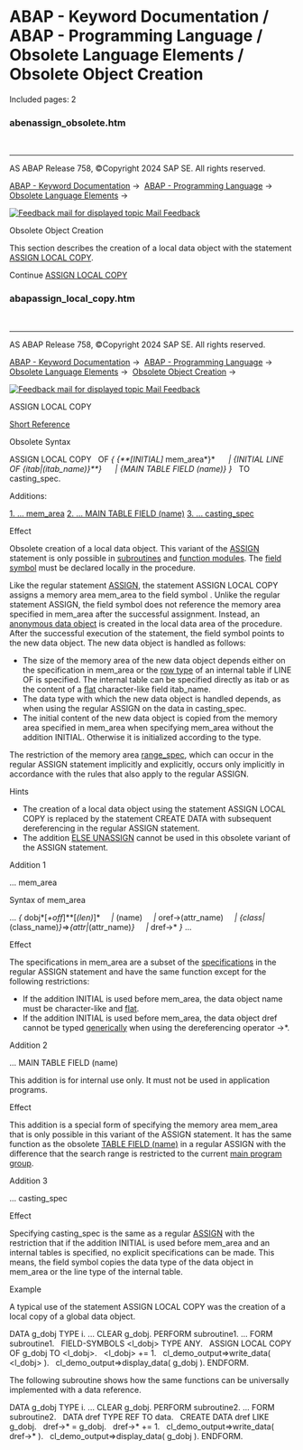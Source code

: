 # ABAP - Keyword Documentation / ABAP - Programming Language / Obsolete Language Elements / Obsolete Object Creation

Included pages: 2


### abenassign_obsolete.htm

  

* * *

AS ABAP Release 758, ©Copyright 2024 SAP SE. All rights reserved.

[ABAP - Keyword Documentation](javascript:call_link\('abenabap.htm'\)) →  [ABAP - Programming Language](javascript:call_link\('abenabap_reference.htm'\)) →  [Obsolete Language Elements](javascript:call_link\('abenabap_obsolete.htm'\)) → 

 [![](Mail.gif?object=Mail.gif "Feedback mail for displayed topic") Mail Feedback](mailto:f1_help@sap.com?subject=Feedback%20on%20ABAP%20Documentation&body=Document:%20Obsolete%20Object%20Creation%2C%20ABENASSIGN_OBSOLETE%2C%20758%0D%0A%0D%0AError:%0D%0A%0D%0A%0D%0A%0D%0ASuggestion%20for%20improvement:)

Obsolete Object Creation

This section describes the creation of a local data object with the statement [ASSIGN LOCAL COPY](javascript:call_link\('abapassign_local_copy.htm'\)).

Continue
[ASSIGN LOCAL COPY](javascript:call_link\('abapassign_local_copy.htm'\))


### abapassign_local_copy.htm

  

* * *

AS ABAP Release 758, ©Copyright 2024 SAP SE. All rights reserved.

[ABAP - Keyword Documentation](javascript:call_link\('abenabap.htm'\)) →  [ABAP - Programming Language](javascript:call_link\('abenabap_reference.htm'\)) →  [Obsolete Language Elements](javascript:call_link\('abenabap_obsolete.htm'\)) →  [Obsolete Object Creation](javascript:call_link\('abenassign_obsolete.htm'\)) → 

 [![](Mail.gif?object=Mail.gif "Feedback mail for displayed topic") Mail Feedback](mailto:f1_help@sap.com?subject=Feedback%20on%20ABAP%20Documentation&body=Document:%20ASSIGN%20LOCAL%20COPY%2C%20ABAPASSIGN_LOCAL_COPY%2C%20758%0D%0A%0D%0AError:%0D%0A%0D%0A%0D%0A%0D%0ASuggestion%20for%20improvement:)

ASSIGN LOCAL COPY

[Short Reference](javascript:call_link\('abapassign_local_copy_shortref.htm'\))

Obsolete Syntax

ASSIGN LOCAL COPY
  OF *{* *{**\[*INITIAL*\]* mem\_area*}*
     *|* *{*INITIAL LINE OF *{*itab*|*(itab\_name)*}**}*
     *|* *{*MAIN TABLE FIELD (name)*}* *}*
  TO <fs> casting\_spec.

Additions:

[1\. ... mem\_area](#!ABAP_ADDITION_1@1@)
[2\. ... MAIN TABLE FIELD (name)](#!ABAP_ADDITION_2@2@)
[3\. ... casting\_spec](#!ABAP_ADDITION_3@3@)

Effect

Obsolete creation of a local data object. This variant of the [ASSIGN](javascript:call_link\('abapassign.htm'\)) statement is only possible in [subroutines](javascript:call_link\('abensubroutine_glosry.htm'\) "Glossary Entry") and [function modules](javascript:call_link\('abenfunction_module_glosry.htm'\) "Glossary Entry"). The [field symbol](javascript:call_link\('abenfield_symbol_glosry.htm'\) "Glossary Entry") <fs> must be declared locally in the procedure.

Like the regular statement [ASSIGN](javascript:call_link\('abapassign.htm'\)), the statement ASSIGN LOCAL COPY assigns a memory area mem\_area to the field symbol <fs>. Unlike the regular statement ASSIGN, the field symbol does not reference the memory area specified in mem\_area after the successful assignment. Instead, an [anonymous data object](javascript:call_link\('abenanonymous_data_object_glosry.htm'\) "Glossary Entry") is created in the local data area of the procedure. After the successful execution of the statement, the field symbol points to the new data object. The new data object is handled as follows:

-   The size of the memory area of the new data object depends either on the specification in mem\_area or the [row type](javascript:call_link\('abenrow_type_glosry.htm'\) "Glossary Entry") of an internal table if LINE OF is specified. The internal table can be specified directly as itab or as the content of a [flat](javascript:call_link\('abenflat_glosry.htm'\) "Glossary Entry") character-like field itab\_name.
-   The data type with which the new data object is handled depends, as when using the regular ASSIGN on the data in casting\_spec.
-   The initial content of the new data object is copied from the memory area specified in mem\_area when specifying mem\_area without the addition INITIAL. Otherwise it is initialized according to the type.

The restriction of the memory area [range\_spec](javascript:call_link\('abapassign_range.htm'\)), which can occur in the regular ASSIGN statement implicitly and explicitly, occurs only implicitly in accordance with the rules that also apply to the regular ASSIGN.

Hints

-   The creation of a local data object using the statement ASSIGN LOCAL COPY is replaced by the statement CREATE DATA with subsequent dereferencing in the regular ASSIGN statement.
-   The addition [ELSE UNASSIGN](javascript:call_link\('abapassign_else_unassign.htm'\)) cannot be used in this obsolete variant of the ASSIGN statement.

Addition 1   

... mem\_area

Syntax of mem\_area

... *{* dobj*\[*+off*\]**\[*(len)*\]*
    *|* (name)
    *|* oref->(attr\_name)
    *|* *{*class*|*(class\_name)*}*\=>*{*attr*|*(attr\_name)*}*
    *|* dref->\* *}* ...

Effect

The specifications in mem\_area are a subset of the [specifications](javascript:call_link\('abapassign_mem_area.htm'\)) in the regular ASSIGN statement and have the same function except for the following restrictions:

-   If the addition INITIAL is used before mem\_area, the data object name must be character-like and [flat](javascript:call_link\('abenflat_glosry.htm'\) "Glossary Entry").
-   If the addition INITIAL is used before mem\_area, the data object dref cannot be typed [generically](javascript:call_link\('abengeneric_data_type_glosry.htm'\) "Glossary Entry") when using the dereferencing operator \->\*.

Addition 2   

... MAIN TABLE FIELD (name)

This addition is for internal use only.
It must not be used in application programs.

Effect

This addition is a special form of specifying the memory area mem\_area that is only possible in this variant of the ASSIGN statement. It has the same function as the obsolete [TABLE FIELD (name)](javascript:call_link\('abapassign_table_field.htm'\)) in a regular ASSIGN with the difference that the search range is restricted to the current [main program group](javascript:call_link\('abenmain_program_group_glosry.htm'\) "Glossary Entry").

Addition 3   

... casting\_spec

Effect

Specifying casting\_spec is the same as a regular [ASSIGN](javascript:call_link\('abapassign_casting.htm'\)) with the restriction that if the addition INITIAL is used before mem\_area and an internal tables is specified, no explicit specifications can be made. This means, the field symbol copies the data type of the data object in mem\_area or the line type of the internal table.

Example

A typical use of the statement ASSIGN LOCAL COPY was the creation of a local copy of a global data object.

DATA g\_dobj TYPE i.
...
CLEAR g\_dobj.
PERFORM subroutine1.
...
FORM subroutine1.
  FIELD-SYMBOLS <l\_dobj> TYPE ANY.
  ASSIGN LOCAL COPY OF g\_dobj TO <l\_dobj>.
  <l\_dobj> += 1.
  cl\_demo\_output=>write\_data( <l\_dobj> ).
  cl\_demo\_output=>display\_data( g\_dobj ).
ENDFORM.

The following subroutine shows how the same functions can be universally implemented with a data reference.

DATA g\_dobj TYPE i.
...
CLEAR g\_dobj.
PERFORM subroutine2.
...
FORM subroutine2.
  DATA dref TYPE REF TO data.
  CREATE DATA dref LIKE g\_dobj.
  dref->\* = g\_dobj.
  dref->\* += 1.
  cl\_demo\_output=>write\_data( dref->\* ).
  cl\_demo\_output=>display\_data( g\_dobj ).
ENDFORM.
